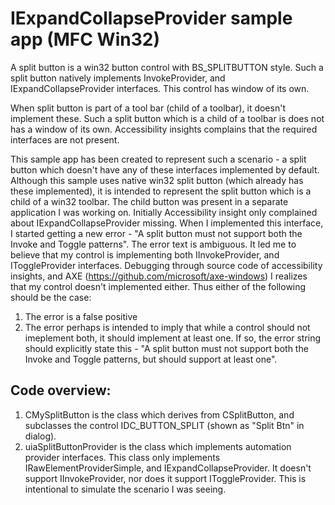 # IExpandCollapseProvider sample app (MFC Win32)

A split button is a win32 button control with BS_SPLITBUTTON style. Such a split button natively implements InvokeProvider, and IExpandCollapseProvider
interfaces. This control has window of its own.

When split button is part of a tool bar (child of a toolbar), it doesn't implement these.
Such a split button which is a child of a toolbar is does not has a window of its own.
Accessibility insights complains that the required interfaces are not present.

This sample app has been created to represent such a scenario - a split button which doesn't have any of these interfaces implemented by default.
Although this sample uses native win32 split button (which already has these implemented), it is intended to represent the split button which
is a child of a win32 toolbar. The child button was present in a separate application I was working on. Initially Accessibility insight only complained about
IExpandCollapseProvider missing. When I implemented this interface, I started getting a new error - "A split button must not support both the Invoke and Toggle patterns".
The error text is ambiguous. It led me to believe that my control is implementing both IInvokeProvider, and IToggleProvider interfaces. Debugging through source code of
accessibility insights, and AXE (https://github.com/microsoft/axe-windows) I realizes that my control doesn't implemented either.
Thus either of the following should be the case:

1. The error is a false positive
2. The error perhaps is intended to imply that while a control should not imeplement both, it should implement at least one. If so, the error string should explicitly state this - "A split button must not support both the Invoke and Toggle patterns, but should support at least one".

## Code overview:
1. CMySplitButton is the class which derives from CSplitButton, and subclasses the control IDC_BUTTON_SPLIT (shown as "Split Btn" in dialog).
2. uiaSplitButtonProvider is the class which implements automation provider interfaces. This class only implements IRawElementProviderSimple, and IExpandCollapseProvider. It doesn't support IInvokeProvider, nor does it support IToggleProvider. This is intentional to simulate the scenario I was seeing.
